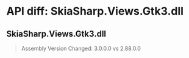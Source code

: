 # API diff: SkiaSharp.Views.Gtk3.dll

## SkiaSharp.Views.Gtk3.dll

> Assembly Version Changed: 3.0.0.0 vs 2.88.0.0

